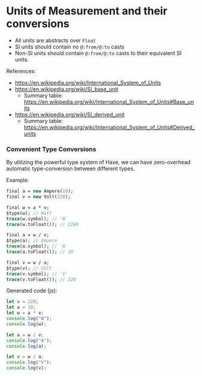 # Units of Measurement and their conversions

- All units are abstracts over `Float`
- SI units should contain no `@:from/@:to` casts
- Non-SI units should contain `@:from/@:to` casts to their equivalent SI units.

References:
- https://en.wikipedia.org/wiki/International_System_of_Units
- https://en.wikipedia.org/wiki/SI_base_unit
  - Summary table: https://en.wikipedia.org/wiki/International_System_of_Units#Base_units
- https://en.wikipedia.org/wiki/SI_derived_unit
  - Summary table: https://en.wikipedia.org/wiki/International_System_of_Units#Derived_units


### Convenient Type Conversions

By utilizing the powerful type system of Haxe, we can have zero-overhead automatic type-conversion between different types.

Example:

```haxe
final a = new Ampere(10);
final v = new Volt(220);

final w = a * v;
$type(w); // Watt
trace(w.symbol); // 'W'
trace(w.toFloat()); // 2200

final a = w / v;
$type(a); // Ampere
trace(a.symbol); // 'A'
trace(a.toFloat()); // 10

final v = w / a;
$type(v); // Volt
trace(v.symbol); // 'V'
trace(v.toFloat()); // 220
```

Generated code (js):

```js
let v = 220;
let a = 10;
let w = a * v;
console.log("W");
console.log(w);

let a = w / v;
console.log("A");
console.log(a);

let v = w / a;
console.log("V");
console.log(v);
```